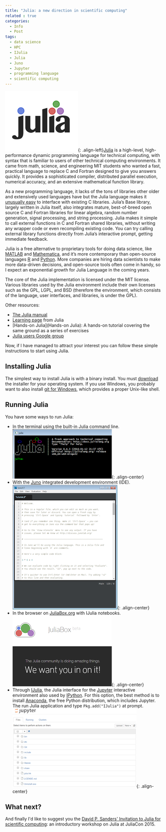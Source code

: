 ```yaml
---
title: "Julia: a new direction in scientific computing"
related : true
categories:
  - Info
  - Post
tags:
  - data science
  - HPC
  - IJulia
  - Julia
  - Juno
  - Jupyter
  - programming language
  - scientific computing
---
```


![Julia](/assets/images/2016/02/Julia-logo.png){: .align-left}[Julia](https://github.com/JuliaLang/julia) is a high-level, high-performance dynamic programming language for technical computing, with syntax that is familiar to users of other technical computing environments. It came from math, science, and engineering MIT students who wanted a fast, practical language to replace C and Fortran designed to give you answers quickly. It provides a sophisticated compiler, distributed parallel execution, numerical accuracy, and an extensive mathematical function library.

As a new programming language, it lacks of the tons of libraries other older and extensively used languages have but the Julia language makes it [unusually easy](http://docs.julialang.org/en/release-0.2/manual/calling-c-and-fortran-code/) to interface with existing C libraries. Julia’s Base library, largely written in Julia itself, also integrates mature, best-of-breed open source C and Fortran libraries for linear algebra, random number generation, signal processing, and string processing. Julia makes it simple to call external functions in C and Fortran shared libraries, without writing any wrapper code or even recompiling existing code. You can try calling external library functions directly from Julia’s interactive prompt, getting immediate feedback.

Julia is a free alternative to proprietary tools for doing data science, like [MATLAB](http://www.mathworks.com/) and [Mathematica](https://www.wolfram.com/mathematica/), and it’s more contemporary than open-source languages [R](https://www.r-project.org/) and [Python](https://www.python.org/). More companies are hiring data scientists to make more data-driven decisions, and open-source tools often come in handy, so I expect an exponential growth for Julia Language in the coming years.

The core of the Julia implementation is licensed under the MIT license. Various libraries used by the Julia environment include their own licenses such as the GPL, LGPL, and BSD (therefore the environment, which consists of the language, user interfaces, and libraries, is under the GPL).

Other resources:
- [The Julia manual](http://julia.readthedocs.org/en/latest/manual/)
- [Learning page](http://julialang.org/learning/) from Julia
- [Hands-on Julia](Hands-on Julia): A hands-on tutorial covering the same ground as a series of exercises
- [Julia users Google group](https://groups.google.com/forum/#!forum/julia-users)

Now, if I have managed to attract your interest you can follow these simple instructions to start using Julia.

## Installing Julia

The simplest way to install Julia is with a binary install. You must [download](http://julialang.org/downloads/) the installer for your operating system. If you use Windows, you probably want to also install [git for Windows](https://git-for-windows.github.io/), which provides a proper Unix-like shell.

## Running Julia

You have some ways to run Julia:
- In the terminal using the built-in Julia command line.![Julia splash screen](/assets/images/2016/02/julia.png){: .align-center}
- With the [Juno](http://junolab.org/) integrated development environment (IDE).![Juno](/assets/images/2016/02/Juno.png){: .align-center}
- In the browser on [JuliaBox.org](http://juliabox.org/) with IJulia notebooks.![JuliaBox](/assets/images/2016/02/JuliaBox.png){: .align-center}
- Through [IJulia](https://github.com/JuliaLang/IJulia.jl), the Julia interface for the [Jupyter](http://jupyter.org/) interactive environment also used by [IPython](http://ipython.org/). For this option, the best method is to install [Anaconda](https://www.continuum.io/downloads), the free Python distribution, which includes Jupyter. The run Julia application and type `Pkg.add("IJulia")` at prompt.![IJulia](/assets/images/2016/02/IJulia.png){: .align-center}

## What next?

And finally I'd like to suggest you the [David P. Sanders' Invitation to Julia for scientific computing](https://github.com/dpsanders/invitation_to_julia): an introductory workshop on Julia at JuliaCon 2015.
